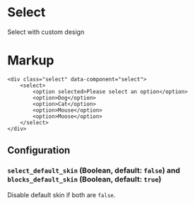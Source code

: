 # Select

Select with custom design


# Markup

	<div class="select" data-component="select">
		<select>
			<option selected>Please select an option</option>
			<option>Dog</option>
			<option>Cat</option>
			<option>Mouse</option>
			<option>Moose</option>
		</select>
	</div>


## Configuration

### `select_default_skin` (Boolean, default: `false`) and `blocks_default_skin` (Boolean, default: `true`)

Disable default skin if both are `false`.
